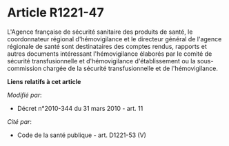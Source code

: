 # Article R1221-47

L'Agence française de sécurité sanitaire des produits de santé, le coordonnateur régional d'hémovigilance et le directeur
général de l'agence régionale de santé  sont destinataires des comptes rendus, rapports et autres documents intéressant
l'hémovigilance élaborés par le comité de sécurité transfusionnelle et d'hémovigilance d'établissement ou la sous-commission
chargée de la sécurité transfusionnelle et de l'hémovigilance.

**Liens relatifs à cet article**

_Modifié par_:

  - Décret n°2010-344 du 31 mars 2010 - art. 11

_Cité par_:

  - Code de la santé publique - art. D1221-53 (V)
